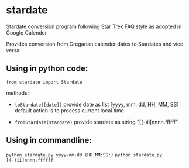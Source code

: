 stardate
========

Stardate conversion program following Star Trek FAQ style as adopted in Google Calender

Provides conversion from Gregarian calender dates to Stardates and vice versa

Using in python code:
---------------------
`from stardate import Stardate`

methods:
  * `toStardate([date])` 
      provide date as list [yyyy, mm, dd, HH, MM, SS]
      default action is to process current local time

  * `fromStardate(stardate)`
      provide stardate as string "[(-)ii]nnnn.ffffff"


Using in commandline:
---------------------
`python stardate.py yyyy-mm-dd (HH:MM:SS:)`
`python stardate.py [(-)ii]nnnn.ffffff`
